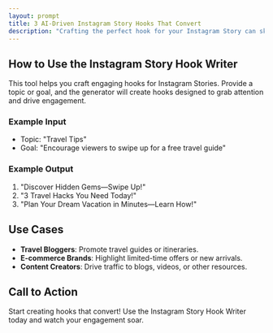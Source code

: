 ```yaml
---
layout: prompt
title: 3 AI-Driven Instagram Story Hooks That Convert
description: "Crafting the perfect hook for your Instagram Story can skyrocket swipe-ups. Try these prompts in ChatGPT:"
---
```


## How to Use the Instagram Story Hook Writer

This tool helps you craft engaging hooks for Instagram Stories. Provide a topic or goal, and the generator will create hooks designed to grab attention and drive engagement.

### Example Input
- Topic: "Travel Tips"
- Goal: "Encourage viewers to swipe up for a free travel guide"

### Example Output
1. "Discover Hidden Gems—Swipe Up!"
2. "3 Travel Hacks You Need Today!"
3. "Plan Your Dream Vacation in Minutes—Learn How!"

## Use Cases
- **Travel Bloggers**: Promote travel guides or itineraries.
- **E-commerce Brands**: Highlight limited-time offers or new arrivals.
- **Content Creators**: Drive traffic to blogs, videos, or other resources.

## Call to Action
Start creating hooks that convert! Use the Instagram Story Hook Writer today and watch your engagement soar.
